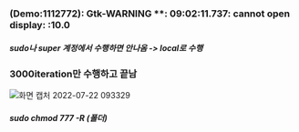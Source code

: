 ### (Demo:1112772): Gtk-WARNING **: 09:02:11.737: cannot open display: :10.0
##### sudo나 super 계정에서 수행하면 안나옴 -> local로 수행
### 3000iteration만 수행하고 끝남
![화면 캡처 2022-07-22 093329](https://user-images.githubusercontent.com/88171531/180337434-92779c25-e74a-4155-9c21-d89a957020ec.png)
##### sudo chmod 777 -R (폴더) 
